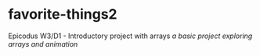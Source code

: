 # favorite-things2
Epicodus W3/D1 - Introductory project with arrays
_a basic project exploring arrays and animation_
